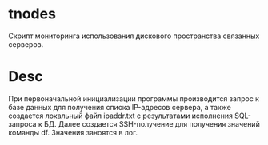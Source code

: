 # tnodes
Скрипт мониторинга использования дискового пространства связанных серверов.

# Desc
При первоначальной инициализации программы производится запрос к базе данных для получения списка IP-адресов сервера, а также создается локальный файл ipaddr.txt с результатами исполнения SQL-запроса к БД.
Далее создается SSH-получение для получения значений команды df. Значения заноятся в лог.
